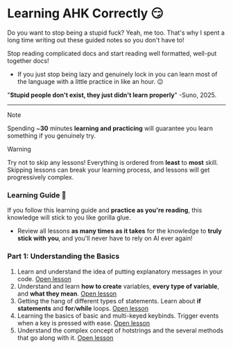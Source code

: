 # Learning AHK Correctly 😏
Do you want to stop being a stupid fuck? Yeah, me too. That's why I spent a long time writing out these guided notes so you don't have to!

Stop reading complicated docs and start reading well formatted, well-put together docs!
- If you just stop being lazy and genuinely lock in you can learn most of the language with a little practice in like an hour. 😉

"**Stupid people don't exist, they just didn't learn properly**" -Suno, 2025.

---

> [!NOTE]
> Spending ~**30** minutes **learning and practicing** will guarantee you learn something if you genuinely try.

> [!WARNING]
> Try not to skip any lessons! Everything is ordered from **least** to **most** skill. Skipping lessons can break your learning process, and lessons will get progressively complex.

### Learning Guide 📘
If you follow this learning guide and **practice as you're reading**, this knowledge will stick to you like gorilla glue.
- Review all lessons **as many times as it takes** for the knowledge to **truly stick with you**, and you'll never have to rely on AI ever again!

### Part 1: Understanding the Basics
1. Learn and understand the idea of putting explanatory messages in your code. [Open lesson](https://github.com/mr-suno/My-Study-Guide/blob/main/Auto%20Hotkey/Lesson%20One/comments.md#using-comments-in-ahk)
2. Understand and learn **how to create** variables, **every type of variable**, and **what they mean**. [Open lesson](https://github.com/mr-suno/My-Study-Guide/blob/main/Auto%20Hotkey/Lesson%20One/variables.md#using-variables-in-ahk)
3. Getting the hang of different types of statements. Learn about **if statements** and **for**/**while** loops. [Open lesson](https://github.com/mr-suno/My-Study-Guide/blob/main/Auto%20Hotkey/Lesson%20One/statements.md#learning-various-statements-in-ahk)
4. Learning the basics of basic and multi-keyed keybinds. Trigger events when a key is pressed with ease. [Open lesson](https://github.com/mr-suno/My-Study-Guide/blob/main/Auto%20Hotkey/Lesson%20One/hotkeys.md#learning-about-hotkeys)
5. Understand the complex concept of hotstrings and the several methods that go along with it. [Open lesson](https://github.com/mr-suno/My-Study-Guide/blob/main/Auto%20Hotkey/Lesson%20One/hotstrings.md#learning-text-expansion-using-ahk)
